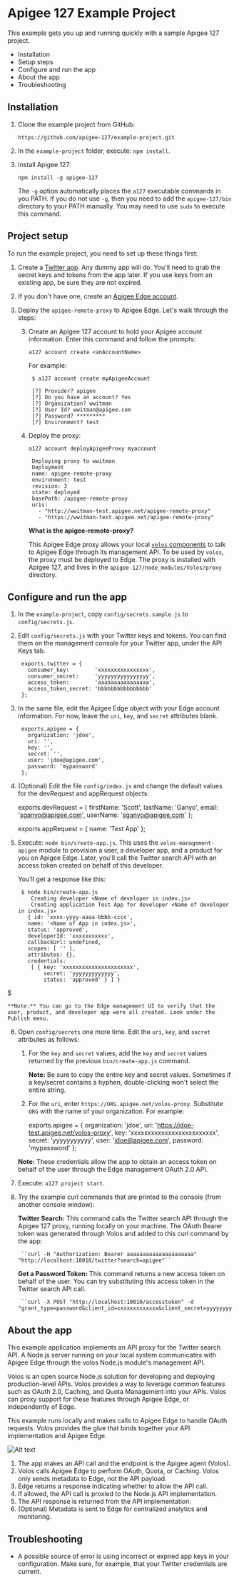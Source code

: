# Apigee 127 Example Project

This example gets you up and running quickly with a sample Apigee 127 project. 

* Installation
* Setup steps
* Configure and run the app
* About the app
* Troubleshooting

## Installation

1. Clone the example project from GitHub:

    `https://github.com/apigee-127/example-project.git`

2. In the `example-project` folder, execute: `npm install`.

3. Install Apigee 127:

    `npm install -g apigee-127`

    The `-g` option automatically places the `a127` executable commands in you PATH. If you do not use `-g`, then you need to add the `apigee-127/bin `directory to your PATH manually. You may need to use `sudo` to execute this command.

## Project setup

To run the example project, you need to set up these things first:

1. Create a [Twitter app](https://dev.twitter.com/apps). Any dummy app will do. You'll need to grab the secret keys and tokens from the app later. If you use keys from an existing app, be sure they are not expired. 
2. If you don't have one, create an [Apigee Edge account](https://enterprise.apigee.com).
3. Deploy the `apigee-remote-proxy` to Apigee Edge. Let's walk through the steps:
        
    3. Create an Apigee 127 account to hold your Apigee account information. Enter this command and follow the prompts:
    
        `a127 account create <anAccountName>`
        
        For example:
            
            $ a127 account create myApigeeAccount
            
            [?] Provider? apigee
            [?] Do you have an account? Yes
            [?] Organization? wwitman
            [?] User Id? wwitman@apigee.com
            [?] Password? *********
            [?] Environment? test

    4. Deploy the proxy:
    
        `a127 account deployApigeeProxy myaccount`
        
            Deploying proxy to wwitman
            Deployment
            name: apigee-remote-proxy
            environment: test
            revision: 3
            state: deployed
            basePath: /apigee-remote-proxy
            uris:
              - "http://wwitman-test.apigee.net/apigee-remote-proxy"
              - "https://wwitman-test.apigee.net/apigee-remote-proxy"

        **What is the apigee-remote-proxy?**

        This Apigee Edge proxy allows your local [`volos` components](https://github.com/apigee-127/volos) to talk to Apigee Edge through its management API. To be used by `volos`, the proxy must be deployed to Edge. The proxy is installed with Apigee 127, and lives in the `apigee-127/node_modules/Volos/proxy` directory. 

## Configure and run the app

1. In the `example-project`, copy `config/secrets.sample.js` to `config/secrets.js`.
2. Edit `config/secrets.js` with your Twitter keys and tokens. You can find them on the management console for your Twitter app, under the API Keys tab.
    
        exports.twitter = {
          consumer_key:        'xxxxxxxxxxxxxxxx',
          consumer_secret:     'yyyyyyyyyyyyyyyy',
          access_token:        'aaaaaaaaaaaaaaaa',
          access_token_secret: 'bbbbbbbbbbbbbbbb'
        };
    

3. In the same file, edit the Apigee Edge object with your Edge account information. For now, leave the `uri`, `key`, and `secret` attributes blank.

        exports.apigee = {
          organization: 'jdoe',
          uri: '',
          key: '',
          secret: '',
          user: 'jdoe@apigee.com',
          password: 'mypassword'
        };
4. (Optional) Edit the file `config/index.js` and change the default values for the devRequest and appRequest objects:  

    exports.devRequest = {
      firstName: 'Scott',
      lastName: 'Ganyo',
      email: 'sganyo@apigee.com',
      userName: 'sganyo@apigee.com'
    };

    exports.appRequest = {
      name: 'Test App'
    }; 

5. Execute: `node bin/create-app.js`. This uses the `volos-management-apigee` module to provision a user, a developer app, and a product for you on Apigee Edge. Later, you'll call the Twitter search API with an access token created on behalf of this developer. 

    You'll get a response like this:

        $ node bin/create-app.js 
           Creating developer <Name of developer in index.js>
           Creating application Test App for developer <Name of developer in index.js>
          { id: 'xxxx-yyyy-aaaa-bbbb-cccc',
          name: '<Name of App in index.js>',
          status: 'approved',
          developerId: 'xxxxxxxxxxx',
          callbackUrl: undefined,
          scopes: [ '' ],
          attributes: {},
          credentials: 
           [ { key: 'xxxxxxxxxxxxxxxxxxxxxx',
               secret: 'yyyyyyyyyyyyy',
               status: 'approved' } ] }
$ 


    **Note:** You can go to the Edge management UI to verify that the user, product, and developer app were all created. Look under the Publish menu.

6. Open `config/secrets` one more time. Edit the `uri`, `key`, and `secret` attributes as follows:

    1. For the `key` and `secret` values, add the `key` and `secret` values returned by the previous `bin/create-app.js` command. 
    
        **Note:** Be sure to copy the entire key and secret values. Sometimes if a key/secret contains a hyphen, double-clicking won't select the entire string.

    2. For the `uri`, enter `https://ORG.apigee.net/volos-proxy`. Substitute `ORG` with the name of your organization. For example:

        exports.apigee = {
          organization: 'jdoe',
          uri: 'https://jdoe-test.apigee.net/volos-proxy',
          key: 'xxxxxxxxxxxxxxxxxxxxxxxxx',
          secret: 'yyyyyyyyyyy',
          user: 'jdoe@apigee.com',
          password: 'mypassword'
        };  

    **Note:** These credentials allow the app to obtain an access token on behalf of the user through the Edge management OAuth 2.0 API. 
    
7. Execute: `a127 project start`.
8. Try the example curl commands that are printed to the console (from another console window):

    **Twitter Search:** This command calls the Twitter search API through the Apigee 127 proxy, running locally on your machine. The OAuth Bearer token was generated through Volos and added to this curl command by the app:

        ``curl -H "Authorization: Bearer aaaaaaaaaaaaaaaaaaaaa" "http://localhost:10010/twitter?search=apigee"``


    **Get a Password Token:** This command returns a new access token on behalf of the user. You can try substituting this access token in the Twitter search API call. 

        ``curl -X POST "http://localhost:10010/accesstoken" -d "grant_type=password&client_id=xxxxxxxxxxxxx&client_secret=yyyyyyyyyy&username=jdoe&password=password"``

## About the app

This example application implements an API proxy for the Twitter search API. A Node.js server running on your local system communicates with Apigee Edge through the volos Node.js module's management API. 

Volos is an open source Node.js solution for developing and deploying production-level APIs. Volos provides a way to leverage common features such as OAuth 2.0, Caching, and Quota Management into your APIs. Volos can proxy support for these features through Apigee Edge, or independently of Edge. 

This example runs locally and makes calls to Apigee Edge to handle OAuth requests. Volos provides the glue that binds together your API implementation and Apigee Edge. 

![Alt text](https://raw.githubusercontent.com/WWitman/docs/master/a127/images/with-edge.png)

1. The app makes an API call and the endpoint is the Apigee agent (Volos). 
2. Volos calls Apigee Edge to perform OAuth, Quota, or Caching. Volos only sends metadata to Edge, not the API payload. 
3. Edge returns a response indicating whether to allow the API call.
4. If allowed, the API call is proxied to the Node.js API implementation.
5. The API response is returned from the API implementation.
6. (Optional) Metadata is sent to Edge for centralized analytics and monitoring. 


## Troubleshooting

* A possible source of error is using incorrect or expired app keys in your configuration. Make sure, for example, that your Twitter credentials are current.